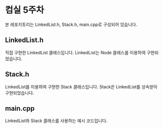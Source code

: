 # 컴실 5주차

본 레포지토리는 LinkedList.h, Stack.h, main.cpp로 구성되어 있습니다.

## LinkedList.h

직접 구현한 LinkedList 클래스입니다. LinkedList는 Node 클래스를 이용하여 구현되었습니다.

## Stack.h

LinkedList를 이용하여 구현한 Stack 클래스입니다. Stack은 LinkedList를 상속받아 구현되었습니다.

## main.cpp

LinkedList와 Stack 클래스를 사용하는 예시 코드입니다.

